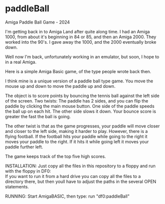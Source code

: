 # paddleBall
Amiga Paddle Ball Game - 2024

I'm getting back in to Amiga Land after quite along time.
I had an Amiga 1000, from about it's beginning in 84 or 85, and then an Amiga 2000.
They worked into the 90's.   I gave away the 1000, and the 2000 eventually broke down.

Well now I'm back, unfortunately working in an emulator, but soon, I hope to in a real Amiga.

Here is a simple Amiga Basic game, of the type people wrote back then.

I think mine is a unique version of a paddle ball type game.
You move the mouse up and down to move the paddle up and down.

The object is to score points by bouncing the tennis ball against the left side of the screen.
Two twists:   The paddle has 2 sides, and you can flip the paddle by clicking the main mouse button. 
One side of the paddle speeds the ball up on each hit. The other side slows it down.
Your bounce score is greater the fast the ball is going.

The other twist is that as the game progresses, your paddle will move closer and closer to the left side, making it harder to play.
However, there is a flying football.  If the football hits your paddle while going to the right it moves your paddle to the right.
If it hits it while going left it moves your paddle further left.

The game keeps track of the top five high scores.

INSTALLATION:
Just copy all the files in this repository to a floppy
and run with the floppy in DF0:  
If you want to run it from a hard drive you can copy all the
files to a directory there, but then youll have to adjust
the paths in the several OPEN statements. 

RUNNING:
Start AmigaBASIC, then type:
   run "df0:paddleBall"
